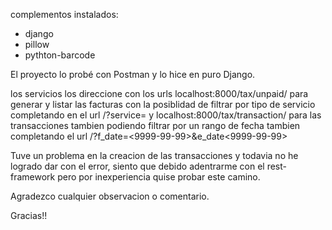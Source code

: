 complementos instalados:
  * django
  * pillow
  * pythton-barcode

El proyecto lo probé con Postman y lo hice en puro Django.

los servicios los direccione con los urls localhost:8000/tax/unpaid/ para generar y listar las facturas con la posiblidad de filtrar por tipo de servicio completando en el url 
/?service=<y el nombre del seevicio>
y localhost:8000/tax/transaction/ para las transacciones tambien podiendo filtrar por un rango de fecha tambien completando el url /?f_date=<9999-99-99>&e_date<9999-99-99>
  
Tuve un problema en la creacion de las transacciones y todavia no he logrado dar con el error, siento que debido adentrarme con el rest-framework pero por inexperiencia
quise probar este camino.
  
 Agradezco cualquier observacion o comentario.
  
  Gracias!!
